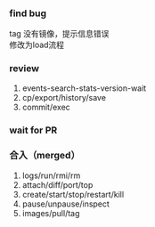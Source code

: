 ### find bug
tag  没有镜像，提示信息错误           
修改为load流程

###  review
1.  events-search-stats-version-wait 
2.  cp/export/history/save
3.  commit/exec

### wait for PR


### 合入（merged）
1. logs/run/rmi/rm
2. attach/diff/port/top
3. create/start/stop/restart/kill
4. pause/unpause/inspect
5. images/pull/tag
